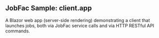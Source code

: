 ﻿
## JobFac Sample: client.app

A Blazor web app (server-side rendering) demonstrating a client that launches jobs, both via JobFac service calls and via HTTP RESTful API commands.

